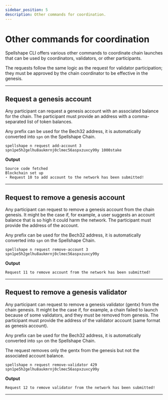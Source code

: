 ```yaml
---
sidebar_position: 5
description: Other commands for coordination.
---
```


# Other commands for coordination

Spellshape CLI offers various other commands to coordinate chain launches that can be used by coordinators, validators, or other participants.

The requests follow the same logic as the request for validator participation; they must be approved by the chain coordinator to be effective in the genesis.

---

## Request a genesis account

Any participant can request a genesis account with an associated balance for the chain.
The participant must provide an address with a comma-separated list of token balances.

Any prefix can be used for the Bech32 address, it is automatically converted into `spn` on the Spellshape Chain.

```
spellshape n request add-account 3 spn1pe5h2gelhu8aukmrnj0clmec56aspxzuxcy99y 1000stake
```

**Output**

```
Source code fetched
Blockchain set up
⋆ Request 10 to add account to the network has been submitted!
```
---

## Request to remove a genesis account

Any participant can request to remove a genesis account from the chain genesis.
It might be the case if, for example, a user suggests an account balance that is so high it could harm the network.
The participant must provide the address of the account.

Any prefix can be used for the Bech32 address, it is automatically converted into `spn` on the Spellshape Chain.

```
spellshape n request remove-account 3 spn1pe5h2gelhu8aukmrnj0clmec56aspxzuxcy99y
```

**Output**

```
Request 11 to remove account from the network has been submitted!
```
---

## Request to remove a genesis validator

Any participant can request to remove a genesis validator (gentx) from the chain genesis.
It might be the case if, for example, a chain failed to launch because of some validators, and they must be removed from genesis.
The participant must provide the address of the validator account (same format as genesis account).

Any prefix can be used for the Bech32 address, it is automatically converted into `spn` on the Spellshape Chain.

The request removes only the gentx from the genesis but not the associated account balance.

```
spellshape n request remove-validator 429 spn1pe5h2gelhu8aukmrnj0clmec56aspxzuxcy99y
```

**Output**

```
Request 12 to remove validator from the network has been submitted!
```
---